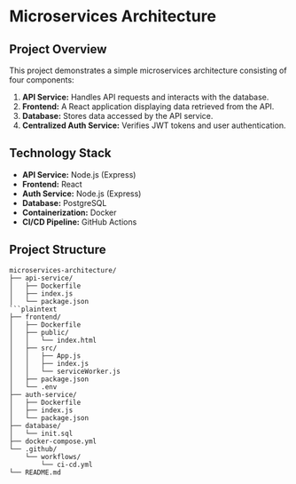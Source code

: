 # Microservices Architecture

## Project Overview

This project demonstrates a simple microservices architecture consisting of four components:
1. **API Service:** Handles API requests and interacts with the database.
2. **Frontend:** A React application displaying data retrieved from the API.
3. **Database:** Stores data accessed by the API service.
4. **Centralized Auth Service:** Verifies JWT tokens and user authentication.

## Technology Stack

- **API Service:** Node.js (Express)
- **Frontend:** React
- **Auth Service:** Node.js (Express)
- **Database:** PostgreSQL
- **Containerization:** Docker
- **CI/CD Pipeline:** GitHub Actions

## Project Structure

```plaintext
microservices-architecture/
├── api-service/
│   ├── Dockerfile
│   ├── index.js
│   └── package.json
```plaintext
├── frontend/
│   ├── Dockerfile
│   ├── public/
│   │   └── index.html
│   ├── src/
│   │   ├── App.js
│   │   ├── index.js
│   │   └── serviceWorker.js
│   ├── package.json
│   └── .env
├── auth-service/
│   ├── Dockerfile
│   ├── index.js
│   └── package.json
├── database/
│   └── init.sql
├── docker-compose.yml
└── .github/
    └── workflows/
        └── ci-cd.yml
└── README.md
